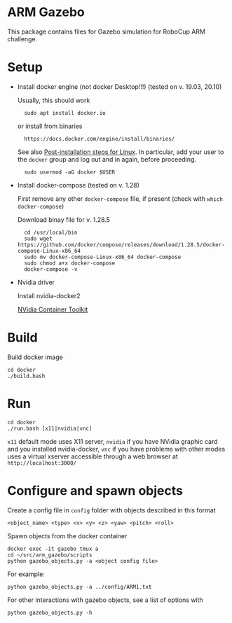 # ARM Gazebo

This package contains files for Gazebo simulation for RoboCup ARM challenge.

# Setup

* Install docker engine (not docker Desktop!!!)  (tested on v. 19.03, 20.10) 

    Usually, this should work
    
        sudo apt install docker.io

    or install from binaries

        https://docs.docker.com/engine/install/binaries/

    See also 
    [Post-installation steps for Linux](https://docs.docker.com/install/linux/linux-postinstall/).
    In particular, add your user to the `docker` group and log out and in again, before proceeding.

        sudo usermod -aG docker $USER


* Install docker-compose (tested on v. 1.28)

    First remove any other `docker-compose` file, if present (check with `which docker-compose`)

    Download binay file for v. 1.28.5

        cd /usr/local/bin
        sudo wget https://github.com/docker/compose/releases/download/1.28.5/docker-compose-Linux-x86_64
        sudo mv docker-compose-Linux-x86_64 docker-compose
        sudo chmod a+x docker-compose
        docker-compose -v

* Nvidia driver

    Install nvidia-docker2

    [NVidia Container Toolkit](https://docs.nvidia.com/datacenter/cloud-native/container-toolkit/install-guide.html)



# Build

Build docker image

    cd docker
    ./build.bash

# Run

    cd docker
    ./run.bash [x11|nvidia|vnc]

`x11` default mode uses X11 server, `nvidia` if you have NVidia graphic card and you installed nvidia-docker, `vnc` if you have problems with other modes uses a virtual xserver accessible through a web browser at `http://localhost:3000/`


# Configure and spawn objects

Create a config file in `config` folder with objects described in this format

    <object_name> <type> <x> <y> <z> <yaw> <pitch> <roll>


Spawn objects from the docker container

    docker exec -it gazebo tmux a
    cd ~/src/arm_gazebo/scripts
    python gazebo_objects.py -a <object config file>

For example:

    python gazebo_objects.py -a ../config/ARM1.txt

For other interactions with gazebo objects, see a list of options with

    python gazebo_objects.py -h


